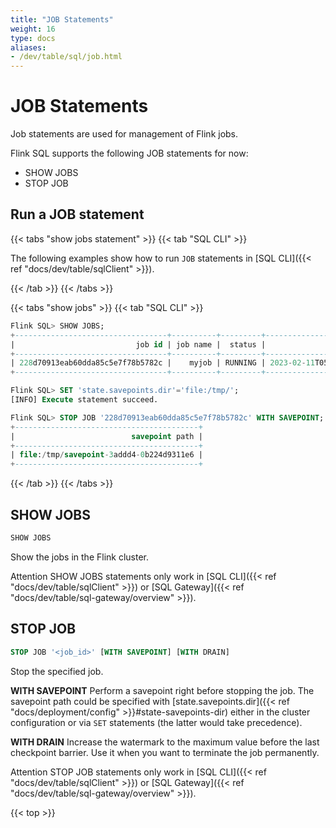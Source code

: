 ```yaml
---
title: "JOB Statements"
weight: 16
type: docs
aliases:
- /dev/table/sql/job.html
---
```

<!--
Licensed to the Apache Software Foundation (ASF) under one
or more contributor license agreements.  See the NOTICE file
distributed with this work for additional information
regarding copyright ownership.  The ASF licenses this file
to you under the Apache License, Version 2.0 (the
"License"); you may not use this file except in compliance
with the License.  You may obtain a copy of the License at

  http://www.apache.org/licenses/LICENSE-2.0

Unless required by applicable law or agreed to in writing,
software distributed under the License is distributed on an
"AS IS" BASIS, WITHOUT WARRANTIES OR CONDITIONS OF ANY
KIND, either express or implied.  See the License for the
specific language governing permissions and limitations
under the License.
-->

# JOB Statements

Job statements are used for management of Flink jobs.

Flink SQL supports the following JOB statements for now:
- SHOW JOBS
- STOP JOB

## Run a JOB statement

{{< tabs "show jobs statement" >}}
{{< tab "SQL CLI" >}}

The following examples show how to run `JOB` statements in [SQL CLI]({{< ref "docs/dev/table/sqlClient" >}}).

{{< /tab >}}
{{< /tabs >}}

{{< tabs "show jobs" >}}
{{< tab "SQL CLI" >}}
```sql
Flink SQL> SHOW JOBS;
+----------------------------------+----------+---------+-------------------------+
|                           job id | job name |  status |              start time |
+----------------------------------+----------+---------+-------------------------+
| 228d70913eab60dda85c5e7f78b5782c |    myjob | RUNNING | 2023-02-11T05:03:51.523 |
+----------------------------------+----------+---------+-------------------------+

Flink SQL> SET 'state.savepoints.dir'='file:/tmp/';
[INFO] Execute statement succeed.

Flink SQL> STOP JOB '228d70913eab60dda85c5e7f78b5782c' WITH SAVEPOINT;
+-----------------------------------------+
|                          savepoint path |
+-----------------------------------------+
| file:/tmp/savepoint-3addd4-0b224d9311e6 |
+-----------------------------------------+
```
{{< /tab >}}
{{< /tabs >}}

## SHOW JOBS

```sql
SHOW JOBS
```

Show the jobs in the Flink cluster.

<span class="label label-danger">Attention</span> SHOW JOBS statements only work in [SQL CLI]({{< ref "docs/dev/table/sqlClient" >}}) or [SQL Gateway]({{< ref "docs/dev/table/sql-gateway/overview" >}}).

## STOP JOB

```sql
STOP JOB '<job_id>' [WITH SAVEPOINT] [WITH DRAIN]
```

Stop the specified job. 

**WITH SAVEPOINT**
Perform a savepoint right before stopping the job. The savepoint path could be specified with
[state.savepoints.dir]({{< ref "docs/deployment/config" >}}#state-savepoints-dir) either in
the cluster configuration or via `SET` statements (the latter would take precedence).

**WITH DRAIN**
Increase the watermark to the maximum value before the last checkpoint barrier. Use it when you
want to terminate the job permanently.

<span class="label label-danger">Attention</span> STOP JOB statements only work in [SQL CLI]({{< ref "docs/dev/table/sqlClient" >}}) or [SQL Gateway]({{< ref "docs/dev/table/sql-gateway/overview" >}}).

{{< top >}}
